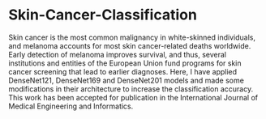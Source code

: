# Skin-Cancer-Classification
Skin cancer is the most common malignancy in white-skinned individuals, and melanoma accounts for most skin cancer-related deaths worldwide. Early detection of melanoma
improves survival, and thus, several institutions and entities of the European Union fund programs for skin cancer screening that lead to earlier diagnoses.
Here, I have applied DenseNet121, DenseNet169 and DenseNet201 models and made some modifications in their architecture to increase the classification accuracy.
This work has been accepted for publication in the International Journal of Medical Engineering and Informatics.

